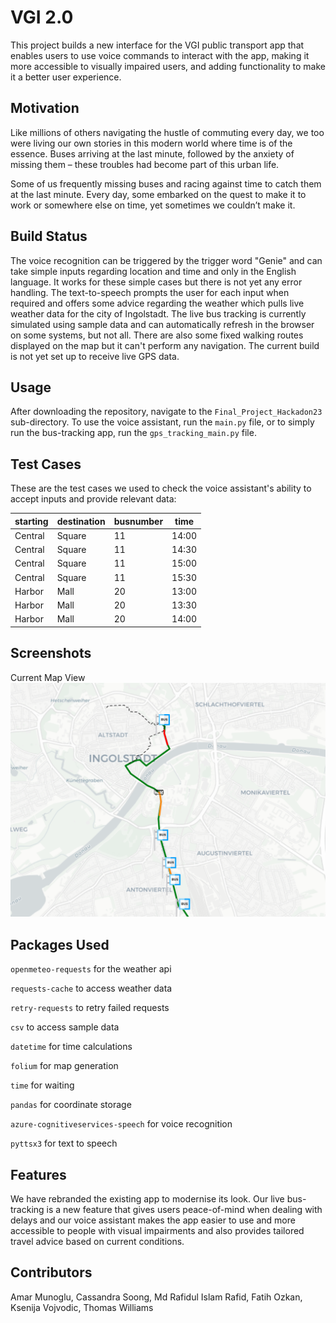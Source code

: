 # VGI 2.0

This project builds a new interface for the VGI public transport app that enables users to use voice commands to interact with the app, making it more accessible to visually impaired users, and adding functionality to make it a better user experience.

## Motivation

Like millions of others navigating the hustle of commuting every day, we too were living our own stories in this modern world where time is of the essence. Buses arriving at the last minute, followed by the anxiety of missing them – these troubles had become part of this urban life.

Some of us frequently missing buses and racing against time to catch them at the last minute. Every day, some embarked on the quest to make it to work or somewhere else on time, yet sometimes we couldn’t make it.

## Build Status

The voice recognition can be triggered by the trigger word "Genie" and can take simple inputs regarding location and time and only in the English language. It works for these simple cases but there is not yet any error handling.
The text-to-speech prompts the user for each input when required and offers some advice regarding the weather which pulls live weather data for the city of Ingolstadt.
The live bus tracking is currently simulated using sample data and can automatically refresh in the browser on some systems, but not all.
There are also some fixed walking routes displayed on the map but it can't perform any navigation.
The current build is not yet set up to receive live GPS data.

## Usage
After downloading the repository, navigate to the `Final_Project_Hackadon23` sub-directory. To use the voice assistant, run the `main.py` file, or to simply run the bus-tracking app, run the `gps_tracking_main.py` file.

## Test Cases
These are the test cases we used to check the voice assistant's ability to accept inputs and provide relevant data:

| starting | destination | busnumber | time |
|-----|----|----|----|
| Central | Square | 11 | 14:00 |
| Central | Square | 11 | 14:30 |
| Central | Square | 11 | 15:00 |
| Central | Square | 11 | 15:30 |
| Harbor | Mall | 20 | 13:00 |
| Harbor | Mall | 20 | 13:30 |
| Harbor | Mall | 20 | 14:00 |


## Screenshots
Current Map View
![Current Map View](ScreenshotDay3.png)

## Packages Used
`openmeteo-requests` for the weather api 
 
`requests-cache` to access weather data 
 
`retry-requests` to retry failed requests 
 
`csv` to access sample data 
 
`datetime` for time calculations 
 
`folium` for map generation 
 
`time` for waiting 
 
`pandas` for coordinate storage 
 
`azure-cognitiveservices-speech` for voice recognition 
 
`pyttsx3` for text to speech 
 

## Features
We have rebranded the existing app to modernise its look. Our live bus-tracking is a new feature that gives users peace-of-mind when dealing with delays and our voice assistant makes the app easier to use and more accessible to people with visual impairments and also provides tailored travel advice based on current conditions.

## Contributors
Amar Munoglu, Cassandra Soong, Md Rafidul Islam Rafid, Fatih Ozkan, Ksenija Vojvodic, Thomas Williams

